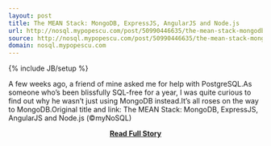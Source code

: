 ```yaml
---
layout: post
title: The MEAN Stack: MongoDB, ExpressJS, AngularJS and Node.js
url: http://nosql.mypopescu.com/post/50990446635/the-mean-stack-mongodb-expressjs-angularjs-and
source: http://nosql.mypopescu.com/post/50990446635/the-mean-stack-mongodb-expressjs-angularjs-and
domain: nosql.mypopescu.com
---
```

{% include JB/setup %}<p>A few weeks ago, a friend of mine asked me for help with PostgreSQL.As someone who’s been blissfully SQL-­free for a year, I was quite curious to find out why he wasn’t just using MongoDB instead.It’s all roses on the way to MongoDB.Original title and link: The MEAN Stack: MongoDB, ExpressJS, AngularJS and Node.js (©myNoSQL)</p>
<center><p><a href="http://nosql.mypopescu.com/post/50990446635/the-mean-stack-mongodb-expressjs-angularjs-and" style='padding:25px; font-sze:18px; font-weight: bold;'>Read Full Story</a></p></center>

